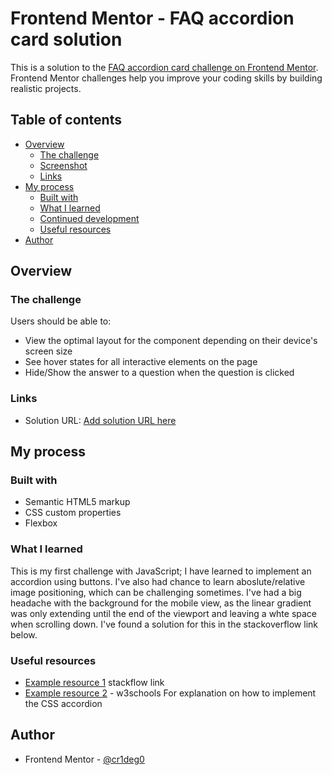 # Frontend Mentor - FAQ accordion card solution

This is a solution to the [FAQ accordion card challenge on Frontend Mentor](https://www.frontendmentor.io/challenges/faq-accordion-card-XlyjD0Oam). Frontend Mentor challenges help you improve your coding skills by building realistic projects. 

## Table of contents

- [Overview](#overview)
  - [The challenge](#the-challenge)
  - [Screenshot](#screenshot)
  - [Links](#links)
- [My process](#my-process)
  - [Built with](#built-with)
  - [What I learned](#what-i-learned)
  - [Continued development](#continued-development)
  - [Useful resources](#useful-resources)
- [Author](#author)


## Overview

### The challenge

Users should be able to:

- View the optimal layout for the component depending on their device's screen size
- See hover states for all interactive elements on the page
- Hide/Show the answer to a question when the question is clicked

### Links

- Solution URL: [Add solution URL here](https://cr1deg0.github.io/FAQ_Accordion_Card/)


## My process

### Built with

- Semantic HTML5 markup
- CSS custom properties
- Flexbox

### What I learned

This is my first challenge with JavaScript; I have learned to implement an accordion using buttons. I've also had chance to learn aboslute/relative image positioning, which can be challenging sometimes.
I've had a big headache with the background for the mobile view, as the linear gradient was only extending until the end of the viewport and leaving a
whte space when scrolling down. I've found a solution for this in the stackoverflow link below.


### Useful resources

- [Example resource 1](https://stackoverflow.com/questions/57352087/how-to-fix-css-gradient-background-leaving-whitespace-at-the-bottom-on-mobile-br) stackflow link
- [Example resource 2](https://www.w3schools.com/) - w3schools For explanation on how to implement the CSS accordion

## Author


- Frontend Mentor - [@cr1deg0](https://www.frontendmentor.io/profile/@cr1deg0)

